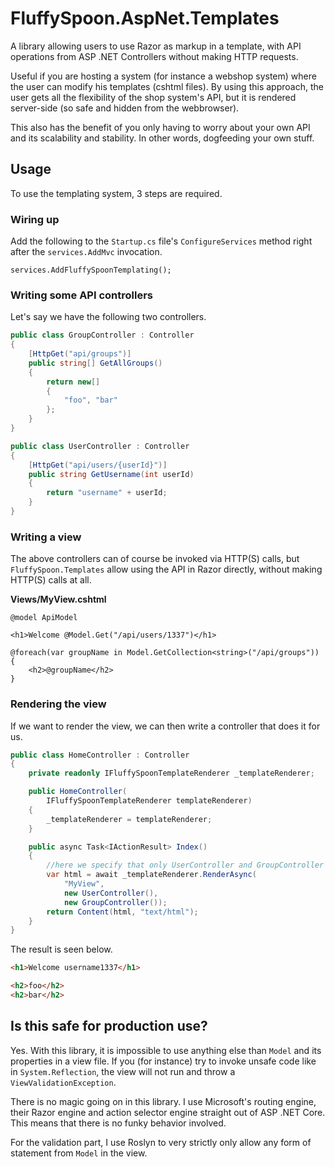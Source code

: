 # FluffySpoon.AspNet.Templates
A library allowing users to use Razor as markup in a template, with API operations from ASP .NET Controllers without making HTTP requests.

Useful if you are hosting a system (for instance a webshop system) where the user can modify his templates (cshtml files). By using this approach, the user gets all the flexibility of the shop system's API, but it is rendered server-side (so safe and hidden from the webbrowser).

This also has the benefit of you only having to worry about your own API and its scalability and stability. In other words, dogfeeding your own stuff.

## Usage
To use the templating system, 3 steps are required.

### Wiring up
Add the following to the `Startup.cs` file's `ConfigureServices` method right after the `services.AddMvc` invocation.

`services.AddFluffySpoonTemplating();`

### Writing some API controllers
Let's say we have the following two controllers.

```csharp
public class GroupController : Controller
{
	[HttpGet("api/groups")]
	public string[] GetAllGroups()
	{
		return new[]
		{
			"foo", "bar"
		};
	}
}

public class UserController : Controller
{
    [HttpGet("api/users/{userId}")]
    public string GetUsername(int userId)
    {
        return "username" + userId;
    }
}
```

### Writing a view
The above controllers can of course be invoked via HTTP(S) calls, but `FluffySpoon.Templates` allow using the API in Razor directly, without making HTTP(S) calls at all.

**Views/MyView.cshtml**
```razor
@model ApiModel

<h1>Welcome @Model.Get("/api/users/1337")</h1>

@foreach(var groupName in Model.GetCollection<string>("/api/groups"))
{
    <h2>@groupName</h2>
}
```

### Rendering the view
If we want to render the view, we can then write a controller that does it for us.

```csharp
public class HomeController : Controller
{
    private readonly IFluffySpoonTemplateRenderer _templateRenderer;

    public HomeController(
        IFluffySpoonTemplateRenderer templateRenderer)
    {
        _templateRenderer = templateRenderer;
    }

    public async Task<IActionResult> Index()
    {
        //here we specify that only UserController and GroupController can be invoked via the view.
        var html = await _templateRenderer.RenderAsync(
            "MyView",
            new UserController(),
            new GroupController());
        return Content(html, "text/html");
    }
}
```

The result is seen below.

```html
<h1>Welcome username1337</h1>

<h2>foo</h2>
<h2>bar</h2>
```

## Is this safe for production use?
Yes. With this library, it is impossible to use anything else than `Model` and its properties in a view file. If you (for instance) try to invoke unsafe code like in `System.Reflection`, the view will not run and throw a `ViewValidationException`.

There is no magic going on in this library. I use Microsoft's routing engine, their Razor engine and action selector engine straight out of ASP .NET Core. This means that there is no funky behavior involved.

For the validation part, I use Roslyn to very strictly only allow any form of statement from `Model` in the view.
